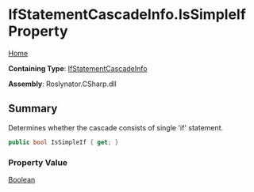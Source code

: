 # IfStatementCascadeInfo\.IsSimpleIf Property

[Home](../../../../README.md)

**Containing Type**: [IfStatementCascadeInfo](../README.md)

**Assembly**: Roslynator\.CSharp\.dll

## Summary

Determines whether the cascade consists of single 'if' statement\.

```csharp
public bool IsSimpleIf { get; }
```

### Property Value

[Boolean](https://docs.microsoft.com/en-us/dotnet/api/system.boolean)

